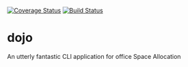 [![Coverage Status](https://coveralls.io/repos/github/JoshuaOndieki/dojo/badge.svg?branch=master)](https://coveralls.io/github/JoshuaOndieki/dojo?branch=master)
[![Build Status](https://travis-ci.org/JoshuaOndieki/dojo.svg?branch=master)](https://travis-ci.org/JoshuaOndieki/dojo)
# dojo
An utterly fantastic CLI application for office Space Allocation
